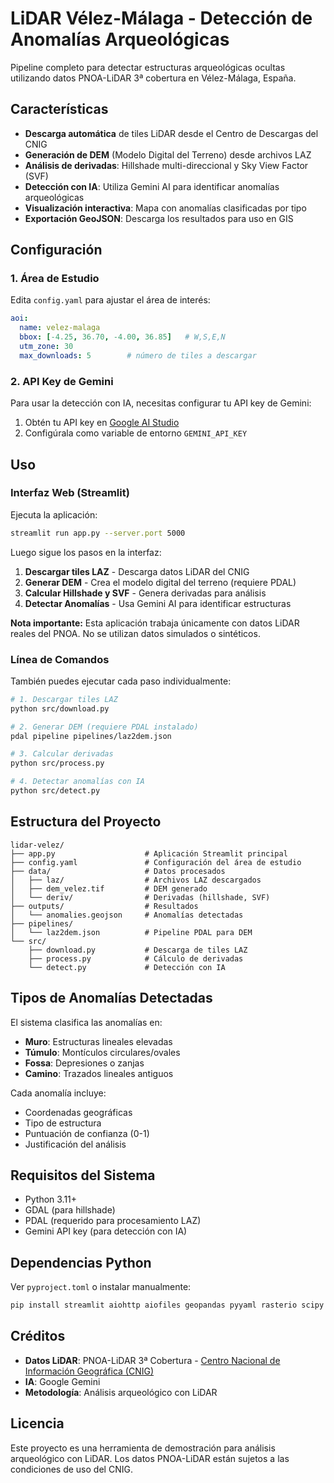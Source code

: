 # LiDAR Vélez-Málaga - Detección de Anomalías Arqueológicas

Pipeline completo para detectar estructuras arqueológicas ocultas utilizando datos PNOA-LiDAR 3ª cobertura en Vélez-Málaga, España.

## Características

- **Descarga automática** de tiles LiDAR desde el Centro de Descargas del CNIG
- **Generación de DEM** (Modelo Digital del Terreno) desde archivos LAZ
- **Análisis de derivadas**: Hillshade multi-direccional y Sky View Factor (SVF)
- **Detección con IA**: Utiliza Gemini AI para identificar anomalías arqueológicas
- **Visualización interactiva**: Mapa con anomalías clasificadas por tipo
- **Exportación GeoJSON**: Descarga los resultados para uso en GIS

## Configuración

### 1. Área de Estudio

Edita `config.yaml` para ajustar el área de interés:

```yaml
aoi:
  name: velez-malaga
  bbox: [-4.25, 36.70, -4.00, 36.85]   # W,S,E,N
  utm_zone: 30
  max_downloads: 5        # número de tiles a descargar
```

### 2. API Key de Gemini

Para usar la detección con IA, necesitas configurar tu API key de Gemini:

1. Obtén tu API key en [Google AI Studio](https://makersuite.google.com/app/apikey)
2. Configúrala como variable de entorno `GEMINI_API_KEY`

## Uso

### Interfaz Web (Streamlit)

Ejecuta la aplicación:

```bash
streamlit run app.py --server.port 5000
```

Luego sigue los pasos en la interfaz:

1. **Descargar tiles LAZ** - Descarga datos LiDAR del CNIG
2. **Generar DEM** - Crea el modelo digital del terreno (requiere PDAL)
3. **Calcular Hillshade y SVF** - Genera derivadas para análisis
4. **Detectar Anomalías** - Usa Gemini AI para identificar estructuras

**Nota importante:** Esta aplicación trabaja únicamente con datos LiDAR reales del PNOA. No se utilizan datos simulados o sintéticos.

### Línea de Comandos

También puedes ejecutar cada paso individualmente:

```bash
# 1. Descargar tiles LAZ
python src/download.py

# 2. Generar DEM (requiere PDAL instalado)
pdal pipeline pipelines/laz2dem.json

# 3. Calcular derivadas
python src/process.py

# 4. Detectar anomalías con IA
python src/detect.py
```

## Estructura del Proyecto

```
lidar-velez/
├── app.py                    # Aplicación Streamlit principal
├── config.yaml               # Configuración del área de estudio
├── data/                     # Datos procesados
│   ├── laz/                  # Archivos LAZ descargados
│   ├── dem_velez.tif         # DEM generado
│   └── deriv/                # Derivadas (hillshade, SVF)
├── outputs/                  # Resultados
│   └── anomalies.geojson     # Anomalías detectadas
├── pipelines/
│   └── laz2dem.json          # Pipeline PDAL para DEM
└── src/
    ├── download.py           # Descarga de tiles LAZ
    ├── process.py            # Cálculo de derivadas
    └── detect.py             # Detección con IA
```

## Tipos de Anomalías Detectadas

El sistema clasifica las anomalías en:

- **Muro**: Estructuras lineales elevadas
- **Túmulo**: Montículos circulares/ovales
- **Fossa**: Depresiones o zanjas
- **Camino**: Trazados lineales antiguos

Cada anomalía incluye:
- Coordenadas geográficas
- Tipo de estructura
- Puntuación de confianza (0-1)
- Justificación del análisis

## Requisitos del Sistema

- Python 3.11+
- GDAL (para hillshade)
- PDAL (requerido para procesamiento LAZ)
- Gemini API key (para detección con IA)

## Dependencias Python

Ver `pyproject.toml` o instalar manualmente:

```bash
pip install streamlit aiohttp aiofiles geopandas pyyaml rasterio scipy folium pillow google-genai
```

## Créditos

- **Datos LiDAR**: PNOA-LiDAR 3ª Cobertura - [Centro Nacional de Información Geográfica (CNIG)](https://centrodedescargas.cnig.es/)
- **IA**: Google Gemini
- **Metodología**: Análisis arqueológico con LiDAR

## Licencia

Este proyecto es una herramienta de demostración para análisis arqueológico con LiDAR.
Los datos PNOA-LiDAR están sujetos a las condiciones de uso del CNIG.
